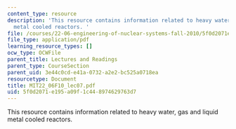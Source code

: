 ```yaml
---
content_type: resource
description: 'This resource contains information related to heavy water, gas and liquid
  metal cooled reactors. '
file: /courses/22-06-engineering-of-nuclear-systems-fall-2010/5f0d2071e195a09f1c448974629763d7_MIT22_06F10_lec07.pdf
file_type: application/pdf
learning_resource_types: []
ocw_type: OCWFile
parent_title: Lectures and Readings
parent_type: CourseSection
parent_uid: 3e44c0cd-e41a-0732-a2e2-bc525a0718ea
resourcetype: Document
title: MIT22_06F10_lec07.pdf
uid: 5f0d2071-e195-a09f-1c44-8974629763d7
---
```

This resource contains information related to heavy water, gas and liquid metal cooled reactors. 

